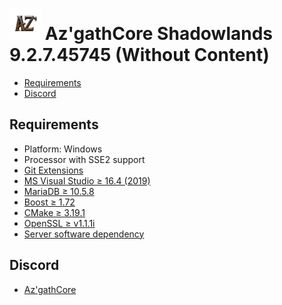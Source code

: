 # ![logo](AzgathSL.png) Az'gathCore Shadowlands 9.2.7.45745 (Without Content)

* [Requirements](#requirements)
* [Discord](#discord)

## Requirements

+ Platform: Windows
+ Processor with SSE2 support
+ [Git Extensions](https://github.com/AzgathCore/AzgathCoreSL_F/blob/AzgathCoreSL_F/tools/server_software/Git/Git-2.31.0-64-bit.exe)
+ [MS Visual Studio ≥ 16.4 (2019)](https://github.com/AzgathCore/AzgathCoreSL_F/blob/AzgathCoreSL_F/tools/server_software/VisualStudio/vs_community__535742213.1615944389.exe)
+ [MariaDB ≥ 10.5.8](https://github.com/AzgathCore/AzgathCoreSL_F/blob/AzgathCoreSL_F/tools/server_software/MariaDB/mariadb-10.5.8-winx64.msi)
+ [Boost ≥ 1.72](https://github.com/AzgathCore/AzgathCoreSL_F/releases/tag/boost_1.72)
+ [CMake ≥ 3.19.1](https://github.com/AzgathCore/AzgathCoreSL_F/blob/AzgathCoreSL_F/tools/server_software/CMake/cmake-3.19.1-win64-x64.msi)
+ [OpenSSL ≥ v1.1.1i](https://github.com/AzgathCore/AzgathCoreSL_F/blob/AzgathCoreSL_F/tools/server_software/OpenSSL/Win64OpenSSL-1_1_1i.exe)
+ [Server software dependency](https://github.com/AzgathCore/AzgathCoreSL_F/tree/AzgathCoreSL_F/tools/server_software)

## Discord

+ [Az'gathCore](https://discord.gg/QKhRu5XcSc)

